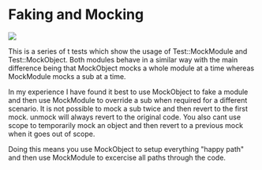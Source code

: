 # Faking and Mocking

![](https://github.com/yokall/perl-test-mockmodule/workflows/CI/badge.svg)

This is a series of t tests which show the usage of Test::MockModule and Test::MockObject.  Both modules behave in a similar way with the main difference being that MockObject mocks a whole module at a time whereas MockModule mocks a sub at a time.

In my experience I have found it best to use MockObject to fake a module and then use MockModule to override a sub when required for a different scenario.  It is not possible to mock a sub twice and then revert to the first mock.  unmock will always revert to the original code.  You also cant use scope to temporarily mock an object and then revert to a previous mock when it goes out of scope.

Doing this means you use MockObject to setup everything "happy path" and then use MockModule to excercise all paths through the code.
